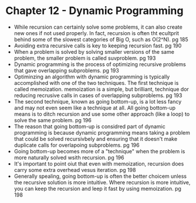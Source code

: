 # Chapter 12 - Dynamic Programming

- While recursion can certainly solve some problems, it can also create new ones if not used properly. In fact, recursion is often tht ecultprit behind some
of the slowest categories of Big O, such as O(2^N). pg 185
- Avoiding extra recursive calls is key to keeping recursion fast. pg 190
- When a problem is solved by solving smaller versions of the same problem, the smaller problem is called suvproblem. pg 193
- Dynamic programming is the process of optimizing recursive problems that gave overlapping subproblems. pg 193
- Optiminzing an algorithm with dynamic programming is typically accomplished with one of the two techniques. The first technique is called memoization.
memoization is a simple, but brilliant, technique dor reducing recrusive calls in cases of overlapping subproblems. pg 193
- The second technique, known as going bottom-up, is a lot less fancy and may not even seem like a technique at all. All going bottom-up means is to ditch
recursion and use some other approach (like a loop) to solve the same problem. pg 196
- The reason that going bottom-up is considred part of dynamic programming is because dynamic programming means taking a problem that could be solved recursivbely
and ensuring that it doesn't make duplicate calls for overlapoing subproblems. pg 196
- Going bottom-up becomes more of a "technique" when the problem is more naturally solved wsith recursion. pg 196
- It's important to point oiut that even with memoization, recursion does carry some extra overhead vesus iteration. pg 198
- Generally spealing, going bottom-up is often the better choicem unless the recursive solution is more intuitive.
Where recursion is more intuitive, you can keep the recursion and leep it fast by using memoization. pg 198
